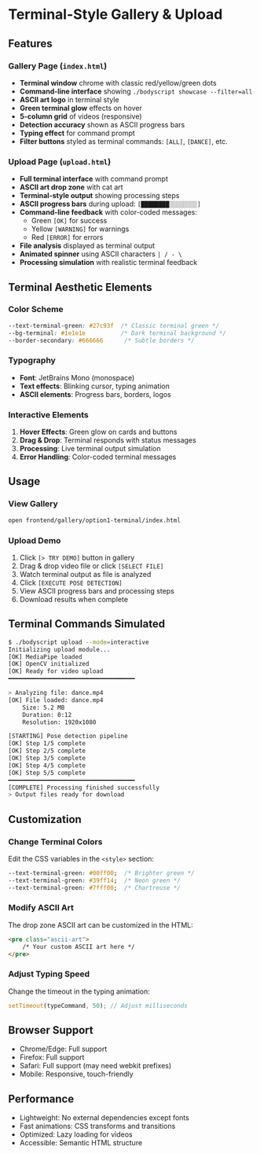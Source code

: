 # Terminal-Style Gallery & Upload

## Features

### Gallery Page (`index.html`)
- **Terminal window** chrome with classic red/yellow/green dots
- **Command-line interface** showing `./bodyscript showcase --filter=all`
- **ASCII art logo** in terminal style
- **Green terminal glow** effects on hover
- **5-column grid** of videos (responsive)
- **Detection accuracy** shown as ASCII progress bars
- **Typing effect** for command prompt
- **Filter buttons** styled as terminal commands: `[ALL]`, `[DANCE]`, etc.

### Upload Page (`upload.html`)
- **Full terminal interface** with command prompt
- **ASCII art drop zone** with cat art
- **Terminal-style output** showing processing steps
- **ASCII progress bars** during upload: `[████████░░░░░░░░]`
- **Command-line feedback** with color-coded messages:
  - Green `[OK]` for success
  - Yellow `[WARNING]` for warnings
  - Red `[ERROR]` for errors
- **File analysis** displayed as terminal output
- **Animated spinner** using ASCII characters `| / - \`
- **Processing simulation** with realistic terminal feedback

## Terminal Aesthetic Elements

### Color Scheme
```css
--text-terminal-green: #27c93f  /* Classic terminal green */
--bg-terminal: #1e1e1e          /* Dark terminal background */
--border-secondary: #666666      /* Subtle borders */
```

### Typography
- **Font**: JetBrains Mono (monospace)
- **Text effects**: Blinking cursor, typing animation
- **ASCII elements**: Progress bars, borders, logos

### Interactive Elements
1. **Hover Effects**: Green glow on cards and buttons
2. **Drag & Drop**: Terminal responds with status messages
3. **Processing**: Live terminal output simulation
4. **Error Handling**: Color-coded terminal messages

## Usage

### View Gallery
```bash
open frontend/gallery/option1-terminal/index.html
```

### Upload Demo
1. Click `[> TRY DEMO]` button in gallery
2. Drag & drop video file or click `[SELECT FILE]`
3. Watch terminal output as file is analyzed
4. Click `[EXECUTE POSE DETECTION]`
5. View ASCII progress bars and processing steps
6. Download results when complete

## Terminal Commands Simulated

```bash
$ ./bodyscript upload --mode=interactive
Initializing upload module...
[OK] MediaPipe loaded
[OK] OpenCV initialized
[OK] Ready for video upload
━━━━━━━━━━━━━━━━━━━━━━━━━━━━━━━━━━━━

> Analyzing file: dance.mp4
[OK] File loaded: dance.mp4
    Size: 5.2 MB
    Duration: 0:12
    Resolution: 1920x1080

[STARTING] Pose detection pipeline
[OK] Step 1/5 complete
[OK] Step 2/5 complete
[OK] Step 3/5 complete
[OK] Step 4/5 complete
[OK] Step 5/5 complete
━━━━━━━━━━━━━━━━━━━━━━━━━━━━━━━━━━━━
[COMPLETE] Processing finished successfully
> Output files ready for download
```

## Customization

### Change Terminal Colors
Edit the CSS variables in the `<style>` section:
```css
--text-terminal-green: #00ff00;  /* Brighter green */
--text-terminal-green: #39ff14;  /* Neon green */
--text-terminal-green: #7fff00;  /* Chartreuse */
```

### Modify ASCII Art
The drop zone ASCII art can be customized in the HTML:
```html
<pre class="ascii-art">
    /* Your custom ASCII art here */
</pre>
```

### Adjust Typing Speed
Change the timeout in the typing animation:
```javascript
setTimeout(typeCommand, 50); // Adjust milliseconds
```

## Browser Support
- Chrome/Edge: Full support
- Firefox: Full support
- Safari: Full support (may need webkit prefixes)
- Mobile: Responsive, touch-friendly

## Performance
- Lightweight: No external dependencies except fonts
- Fast animations: CSS transforms and transitions
- Optimized: Lazy loading for videos
- Accessible: Semantic HTML structure